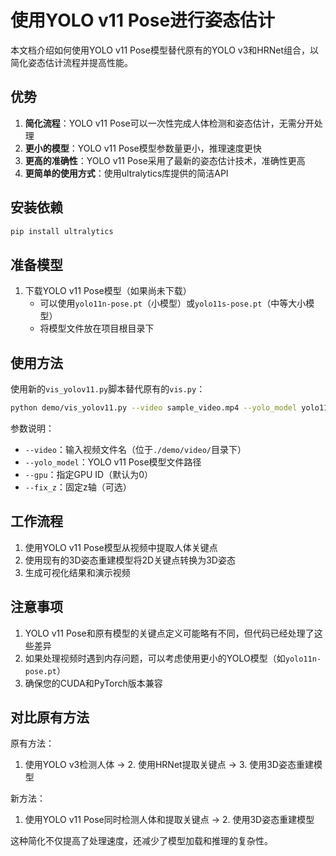 # 使用YOLO v11 Pose进行姿态估计

本文档介绍如何使用YOLO v11 Pose模型替代原有的YOLO v3和HRNet组合，以简化姿态估计流程并提高性能。

## 优势

1. **简化流程**：YOLO v11 Pose可以一次性完成人体检测和姿态估计，无需分开处理
2. **更小的模型**：YOLO v11 Pose模型参数量更小，推理速度更快
3. **更高的准确性**：YOLO v11 Pose采用了最新的姿态估计技术，准确性更高
4. **更简单的使用方式**：使用ultralytics库提供的简洁API

## 安装依赖

```bash
pip install ultralytics
```

## 准备模型

1. 下载YOLO v11 Pose模型（如果尚未下载）
   - 可以使用`yolo11n-pose.pt`（小模型）或`yolo11s-pose.pt`（中等大小模型）
   - 将模型文件放在项目根目录下

## 使用方法

使用新的`vis_yolov11.py`脚本替代原有的`vis.py`：

```bash
python demo/vis_yolov11.py --video sample_video.mp4 --yolo_model yolo11n-pose.pt
```

参数说明：
- `--video`：输入视频文件名（位于`./demo/video/`目录下）
- `--yolo_model`：YOLO v11 Pose模型文件路径
- `--gpu`：指定GPU ID（默认为0）
- `--fix_z`：固定z轴（可选）

## 工作流程

1. 使用YOLO v11 Pose模型从视频中提取人体关键点
2. 使用现有的3D姿态重建模型将2D关键点转换为3D姿态
3. 生成可视化结果和演示视频

## 注意事项

1. YOLO v11 Pose和原有模型的关键点定义可能略有不同，但代码已经处理了这些差异
2. 如果处理视频时遇到内存问题，可以考虑使用更小的YOLO模型（如`yolo11n-pose.pt`）
3. 确保您的CUDA和PyTorch版本兼容

## 对比原有方法

原有方法：
1. 使用YOLO v3检测人体 → 2. 使用HRNet提取关键点 → 3. 使用3D姿态重建模型

新方法：
1. 使用YOLO v11 Pose同时检测人体和提取关键点 → 2. 使用3D姿态重建模型

这种简化不仅提高了处理速度，还减少了模型加载和推理的复杂性。 